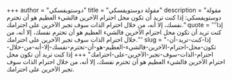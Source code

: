 +++
author = "دوستويفسكي"
title = "مقولة دوستويفسكي"
description = "مقولة دوستويفسكي: إذا كنت تريد أن تكون محل احترام الآخرين فالشيء العظيم هو أن تحترم نفسك، إلا أنه، من خلال احترام الذات سوف تجبر الآخرين على احترامك."
quote = '''إذا كنت تريد أن تكون محل احترام الآخرين فالشيء العظيم هو أن تحترم نفسك، إلا أنه، من خلال احترام الذات سوف تجبر الآخرين على احترامك.'''
slug = "إذا-كنت-تريد-أن-تكون-محل-احترام-الآخرين-فالشيء-العظيم-هو-أن-تحترم-نفسك-إلا-أنه-من-خلال-احترام-الذات-سوف-تجبر-الآخرين-على-احترامك"
+++
إذا كنت تريد أن تكون محل احترام الآخرين فالشيء العظيم هو أن تحترم نفسك، إلا أنه، من خلال احترام الذات سوف تجبر الآخرين على احترامك.
